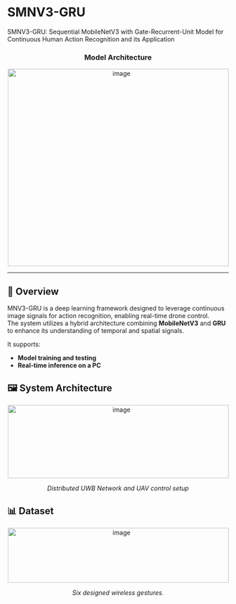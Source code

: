 # SMNV3-GRU
SMNV3-GRU: Sequential MobileNetV3 with Gate-Recurrent-Unit Model for Continuous Human Action Recognition and its Application

<h3 align="center">Model Architecture</h3>

<p align="center">
  <img width="503" height="450" alt="image" src="https://github.com/user-attachments/assets/ac0d48f8-63f1-4c03-93ac-ebb9eaf80c80" />
</p>

---

## 📘 Overview
MNV3-GRU is a deep learning framework designed to leverage continuous image signals for action recognition, enabling real-time drone control.  
The system utilizes a hybrid architecture combining **MobileNetV3** and **GRU** to enhance its understanding of temporal and spatial signals.

It supports:

- **Model training and testing**  
- **Real-time inference on a PC**

## 🖼️ System Architecture

<p align="center">
  <img width="503" height="167" alt="image" src="https://github.com/user-attachments/assets/ab33b6ec-d89a-40b6-af7c-8e8a808a3ac1" />

</p>

<p align="center"><i> Distributed UWB Network and UAV control setup</i></p>

## 📊 Dataset
<p align="center">
<img width="503" height="125" alt="image" src="https://github.com/user-attachments/assets/7695f448-0fd9-44db-8380-5511f6715c39" />
</p>
<p align="center"><i> Six designed wireless gestures.</i></p>
